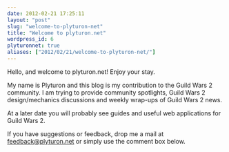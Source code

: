 ```yaml
---
date: 2012-02-21 17:25:11
layout: "post"
slug: "welcome-to-plyturon-net"
title: "Welcome to plyturon.net"
wordpress_id: 6
plyturonnet: true
aliases: ["2012/02/21/welcome-to-plyturon-net/"]
---
```


Hello, and welcome to plyturon.net! Enjoy your stay.

My name is Plyturon and this blog is my contribution to the Guild Wars 2 community.
I am trying to provide community spotlights, Guild Wars 2 design/mechanics discussions and weekly wrap-ups of Guild Wars 2 news.

At a later date you will probably see guides and useful web applications for Guild Wars 2.


If you have suggestions or feedback, drop me a mail at feedback@plyturon.net or simply use the comment box below.

